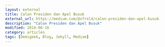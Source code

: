 ```yaml
---
layout: external
title: Calon Presiden dan Apel Busuk
external_url: https://medium.com/@sfrnld/calon-presiden-dan-apel-busuk-387134a5c79c 
description: "Calon Presiden dan Apel Busuk"
modified: 2014-06-16
category: articles
tags: [Demigeek, Blog, Jekyll, Medium]
---
```


